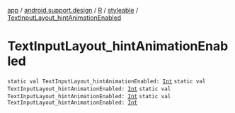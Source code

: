 [app](../../../index.md) / [android.support.design](../../index.md) / [R](../index.md) / [styleable](index.md) / [TextInputLayout_hintAnimationEnabled](.)

# TextInputLayout_hintAnimationEnabled

`static val TextInputLayout_hintAnimationEnabled: `[`Int`](https://kotlinlang.org/api/latest/jvm/stdlib/kotlin/-int/index.html)
`static val TextInputLayout_hintAnimationEnabled: `[`Int`](https://kotlinlang.org/api/latest/jvm/stdlib/kotlin/-int/index.html)
`static val TextInputLayout_hintAnimationEnabled: `[`Int`](https://kotlinlang.org/api/latest/jvm/stdlib/kotlin/-int/index.html)
`static val TextInputLayout_hintAnimationEnabled: `[`Int`](https://kotlinlang.org/api/latest/jvm/stdlib/kotlin/-int/index.html)